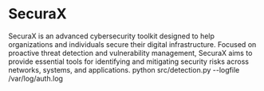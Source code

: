 # SecuraX
SecuraX is an advanced cybersecurity toolkit designed to help organizations and individuals secure their digital infrastructure. Focused on proactive threat detection and vulnerability management, SecuraX aims to provide essential tools for identifying and mitigating security risks across networks, systems, and applications.
python src/detection.py --logfile /var/log/auth.log
